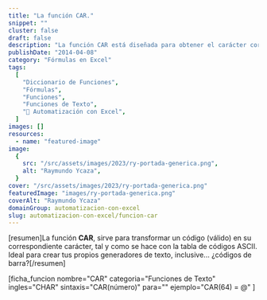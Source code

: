 ```yaml
---
title: "La función CAR."
snippet: ""
cluster: false
draft: false
description: "La función CAR está diseñada para obtener el carácter correspondiente al código numérico que le pases como parámetro. Es tu generador de códigos ASCII."
publishDate: "2014-04-08"
category: "Fórmulas en Excel"
tags:
  [
    "Diccionario de Funciones",
    "Fórmulas",
    "Funciones",
    "Funciones de Texto",
    "🤖 Automatización con Excel",
  ]
images: []
resources:
  - name: "featured-image"
image:
  {
    src: "/src/assets/images/2023/ry-portada-generica.png",
    alt: "Raymundo Ycaza",
  }
cover: "/src/assets/images/2023/ry-portada-generica.png"
featuredImage: "images/ry-portada-generica.png"
coverAlt: "Raymundo Ycaza"
domainGroup: automatizacion-con-excel
slug: automatizacion-con-excel/funcion-car
---
```


\[resumen\]La función **CAR**, sirve para transformar un código (válido) en su correspondiente carácter, tal y como se hace con la tabla de códigos ASCII.  
Ideal para crear tus propios generadores de texto, inclusive... ¿códigos de barra?\[/resumen\]

\[ficha_funcion nombre="CAR" categoria="Funciones de Texto" ingles="CHAR" sintaxis="CAR(número)" para="" ejemplo="CAR(64) = @" \]
